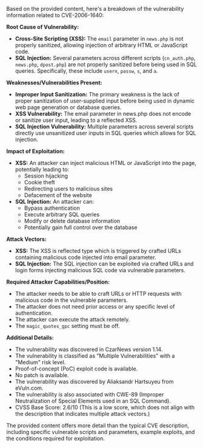 Based on the provided content, here's a breakdown of the vulnerability information related to CVE-2006-1640:

**Root Cause of Vulnerability:**

*   **Cross-Site Scripting (XSS):** The `email` parameter in `news.php` is not properly sanitized, allowing injection of arbitrary HTML or JavaScript code.
*   **SQL Injection:** Several parameters across different scripts (`cn_auth.php`, `news.php`, `dpost.php`) are not properly sanitized before being used in SQL queries. Specifically, these include `usern`, `passw`, `s`, and `a`.

**Weaknesses/Vulnerabilities Present:**

*   **Improper Input Sanitization:** The primary weakness is the lack of proper sanitization of user-supplied input before being used in dynamic web page generation or database queries.
*   **XSS Vulnerability:** The email parameter in news.php does not encode or sanitize user input, leading to a reflected XSS.
*   **SQL Injection Vulnerability:** Multiple parameters across several scripts directly use unsanitized user inputs in SQL queries which allows for SQL injection.

**Impact of Exploitation:**

*   **XSS:** An attacker can inject malicious HTML or JavaScript into the page, potentially leading to:
    *   Session hijacking
    *   Cookie theft
    *   Redirecting users to malicious sites
    *   Defacement of the website
*   **SQL Injection:** An attacker can:
    *   Bypass authentication
    *   Execute arbitrary SQL queries
    *   Modify or delete database information
    *   Potentially gain full control over the database

**Attack Vectors:**

*   **XSS:** The XSS is reflected type which is triggered by crafted URLs containing malicious code injected into email parameter.
*   **SQL Injection:** The SQL injection can be exploited via crafted URLs and login forms injecting malicious SQL code via vulnerable parameters.

**Required Attacker Capabilities/Position:**

*   The attacker needs to be able to craft URLs or HTTP requests with malicious code in the vulnerable parameters.
*   The attacker does not need prior access or any specific level of authentication.
*   The attacker can execute the attack remotely.
*   The `magic_quotes_gpc` setting must be off.

**Additional Details:**

*   The vulnerability was discovered in CzarNews version 1.14.
*   The vulnerability is classified as "Multiple Vulnerabilities" with a "Medium" risk level.
*   Proof-of-concept (PoC) exploit code is available.
*   No patch is available.
*   The vulnerability was discovered by Aliaksandr Hartsuyeu from eVuln.com.
*   The vulnerability is also associated with CWE-89 (Improper Neutralization of Special Elements used in an SQL Command).
*   CVSS Base Score: 2.6/10 (This is a low score, which does not align with the description that indicates multiple attack vectors.)

The provided content offers more detail than the typical CVE description, including specific vulnerable scripts and parameters, example exploits, and the conditions required for exploitation.